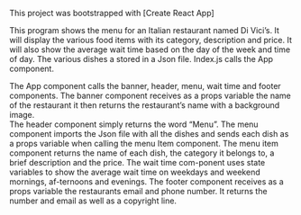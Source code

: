 This project was bootstrapped with [Create React App]


This program shows the menu for an Italian restaurant named Di Vici’s. 
It will display the various food items with its category, description and price. 
It will also show the average wait time based on the day of the week and time of day. 
The various dishes a stored in a Json file. Index.js calls the App component. 


The App component calls the banner, header, menu, wait time and footer components. 
The banner component receives as a props  variable the name of the restaurant it then returns the restaurant’s name with a background image.  
The header component simply returns the word “Menu”. 
The menu component imports the Json file with all the dishes and sends each dish as a props variable when calling the menu Item component. 
The menu item component returns the name of each dish, the category it belongs to, a brief description and the price. 
The wait time com-ponent uses state variables to show the average wait time on weekdays and weekend mornings, af-ternoons and evenings. 
The footer component receives as a props variable the restaurants email and phone number. 
It returns the number and email as well as a copyright line.


